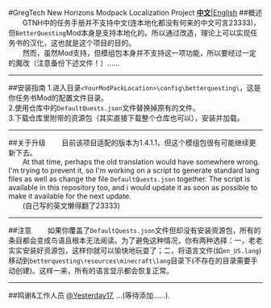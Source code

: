 #GregTech New Horizons Modpack Localization Project
[**中文**](#)|[English](Readme.md)
##概述
&emsp;&emsp;GTNH中的任务手册并不支持中文(连本地化都没有何来的中文可言23333)，但`BetterQuesting`Mod本身是支持本地化的。所以通过改造，理论上可以实现任务书的汉化，这也就是这个项目的目的。  
&emsp;&emsp;然而，虽然Mod支持，但模组包本身并不支持这一项功能，所以要经过一定的魔改（注意备份下述文件！）…… 

---
##安装指南
1.进入目录`<YourModPackLocation>\config\betterquesting\`，这是你任务书Mod的配置文件目录。  
2.使用仓库中的`DefaultQuests.json`文件替换掉原有的文件。  
3.下载仓库里附带的资源包（其实直接下载整个仓库也可以），安装并加载。  

---
##关于升级
&emsp;&emsp;目前该项目适配的版本为1.4.1.1，但这个模组包很有可能继续更新下去。  
&emsp;&emsp;At that time, perhaps the old translation would have somewhere wrong. I'm trying to prevent it, so I'm working on a script to generate standard lang files as well as change the file `DefaultQuests.json` together. The script is available in this repository too, and i would update it as soon as possible to make it available for the next update.  
&emsp;&emsp;(自己写的英文懒得翻了23333)  

---
##注意
&emsp;&emsp;如果你覆盖了`DefaultQuests.json`文件但却没有安装资源包，所有的条目都会变成鸟语且根本无法阅读。为了避免这种情况，你有两种选择：一，老老实实安装好资源包，这样你就可以愉快地玩耍了；二，将语言文件(如`en_US.lang`)移动到`betterquesting\resources\minecraft\lang`目录下(不存在的目录需要手动创建)。这样一来，所有的语言显示都会恢复正常。

---
##鸣谢&工作人员
[@Yesterday17](https://github.com/yesterday17), ...(等待添加……).